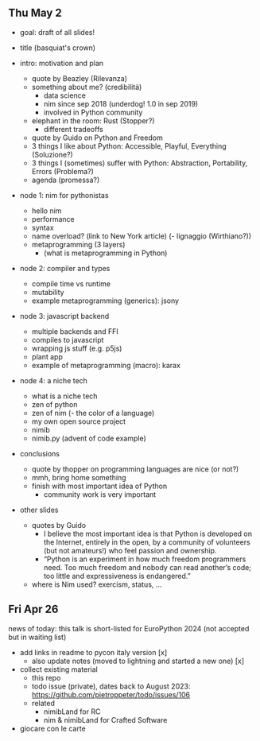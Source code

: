 ## Thu May 2

- goal: draft of all slides!

- title (basquiat's crown)
- intro: motivation and plan
  - quote by Beazley (Rilevanza)
  - something about me? (credibilità)
    - data science
    - nim since sep 2018 (underdog! 1.0 in sep 2019)
    - involved in Python community
  - elephant in the room: Rust (Stopper?)
    - different tradeoffs
  - quote by Guido on Python and Freedom
  - 3 things I like about Python: Accessible, Playful, Everything (Soluzione?)
  - 3 things I (sometimes) suffer with Python: Abstraction, Portability, Errors (Problema?)
  - agenda (promessa?)
- node 1: nim for pythonistas
  - hello nim
  - performance
  - syntax
  - name overload? (link to New York article)
  (- lignaggio (Wirthiano?))
  - metaprogramming (3 layers)
    - (what is metaprogramming in Python)
- node 2: compiler and types
  - compile time vs runtime
  - mutability
  - example metaprogramming (generics): jsony
- node 3: javascript backend
  - multiple backends and FFI
  - compiles to javascript
  - wrapping js stuff (e.g. p5js)
  - plant app
  - example of metaprogramming (macro): karax
- node 4: a niche tech
  - what is a niche tech
  - zen of python
  - zen of nim
  (- the color of a language)
  - my own open source project
  - nimib
  - nimib.py (advent of code example)
- conclusions
  - quote by thopper on programming languages are nice (or not?)
  - mmh, bring home something
  - finish with most important idea of Python
    - community work is very important


- other slides
  - quotes by Guido
    - I believe the most important idea is that Python is developed on the Internet, entirely in the open, by a community of volunteers (but not amateurs!) who feel passion and ownership.
    - “Python is an experiment in how much freedom programmers need. Too much freedom and nobody can read another’s code; too little and expressiveness is endangered.”
  - where is Nim used? exercism, status, ...

## Fri Apr 26

news of today: this talk is short-listed for EuroPython 2024 (not accepted but in waiting list)

- add links in readme to pycon italy version [x]
  - also update notes (moved to lightning and started a new one) [x]
- collect existing material
  - this repo
  - todo issue (private), dates back to August 2023: https://github.com/pietroppeter/todo/issues/106
  - related
    - nimibLand for RC
    - nim & nimibLand for Crafted Software
- giocare con le carte

